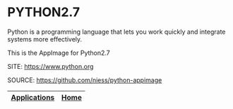 # PYTHON2.7

 Python is a programming language that lets you work quickly and integrate systems more effectively.
 
 This is the AppImage for Python2.7
 
 SITE: https://www.python.org

 SOURCE: https://github.com/niess/python-appimage

 | [Applications](https://portable-linux-apps.github.io/apps.html) | [Home](https://portable-linux-apps.github.io)
 | --- | --- |
